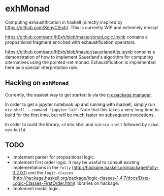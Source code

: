# exhMonad

Computing exhaustification in haskell (directly inspired by https://github.com/KenyC/Exh). This is currently WIP and extremely messy!

https://github.com/patrl/hExh/blob/master/propLogic.ipynb contains a propositional fragment enriched with exhaustification operators.

https://github.com/patrl/hExh/blob/master/sauerlandAlts.ipynb contains a demonstration of how to implement Sauerland's algorithm for computing alternatives using the pointed-set monad. Exhaustification is implemented here as a special interpretation rule.

## Hacking on `exhMonad`

Currently, the easiest way to get started is via the [nix package manager](https://nixos.org/nix/).

In order to get a jupyter notebook up and running with ihaskell, simply run `nix-shell --command "jupyter lab"`. Note that this takes a very long time to build for the first time, but will be much faster on subsequent invocations.

In order to build the library, `cd` into `hExh` and run `nix-shell` followed by `cabal new-build`.

## TODO

- Implement parser for propositional logic.
- Implement first order logic.
  It may be useful to consult existing implementations in the `folly` (http://hackage.haskell.org/package/Folly-0.2.0.1) and the `logic-classes` (http://hackage.haskell.org/package/logic-classes-1.4.7/docs/Data-Logic-Classes-FirstOrder.html) libraries on hackage.
 - Implement modal logic.
